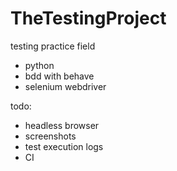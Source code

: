 # TheTestingProject

testing practice field
- python
- bdd with behave
- selenium webdriver

todo:
- headless browser
- screenshots
- test execution logs
- CI